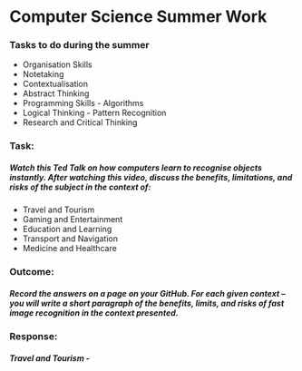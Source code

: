 # Computer Science Summer Work
### **Tasks to do during the summer**
  * Organisation Skills
  * Notetaking 
  * Contextualisation
  * Abstract Thinking
  * Programming Skills - Algorithms
  * Logical Thinking - Pattern Recognition
  * Research and Critical Thinking

### Task:
##### Watch this Ted Talk on how computers learn to recognise objects instantly. After watching this video, discuss the benefits, limitations, and risks of the subject in the context of:
 * Travel and Tourism
 * Gaming and Entertainment
 * Education and Learning
 * Transport and Navigation
 * Medicine and Healthcare

### Outcome:
##### Record the answers on a page on your GitHub. For each given context – you will write a short paragraph of the benefits, limits, and risks of fast image recognition in the context presented.

### Response:
##### Travel and Tourism - 
